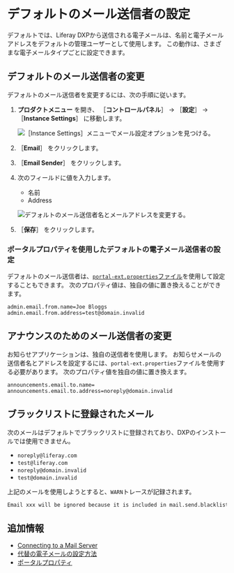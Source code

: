 # デフォルトのメール送信者の設定

デフォルトでは、Liferay DXPから送信される電子メールは、名前と電子メールアドレスをデフォルトの管理ユーザーとして使用します。 この動作は、さまざまな電子メールタイプごとに設定できます。

<a name="デフォルトのメール送信者の変更" />

## デフォルトのメール送信者の変更

デフォルトのメール送信者を変更するには、次の手順に従います。

1. **プロダクトメニュー** を開き、 ［**コントロールパネル**］ → ［**設定**］ → ［**Instance Settings**］ に移動します。

    ![［Instance Settings］メニューでメール設定オプションを見つける。](./configuring-default-email-senders/images/01.png)

1. ［**Email**］ をクリックします。

1. ［**Email Sender**］ をクリックします。

1. 次のフィールドに値を入力します。

    * 名前
    * Address

    ![デフォルトのメール送信者名とメールアドレスを変更する。](./configuring-default-email-senders/images/02.png)

1. ［**保存**］ をクリックします。

### ポータルプロパティを使用したデフォルトの電子メール送信者の設定

デフォルトのメール送信者は、[`portal-ext.properties`ファイル](../../reference/portal-properties.md)を使用して設定することもできます。 次のプロパティ値は、独自の値に置き換えることができます。

```properties
admin.email.from.name=Joe Bloggs
admin.email.from.address=test@domain.invalid
```

<a name="アナウンスのためのメール送信者の変更" />

## アナウンスのためのメール送信者の変更

お知らせアプリケーションは、独自の送信者を使用します。 お知らせメールの送信者名とアドレスを設定するには、`portal-ext.properties`ファイルを使用する必要があります。 次のプロパティ値を独自の値に置き換えます。

```properties
announcements.email.to.name=
announcements.email.to.address=noreply@domain.invalid
```

<a name="ブラックリストに登録されたメール" />

## ブラックリストに登録されたメール

次のメールはデフォルトでブラックリストに登録されており、DXPのインストールでは使用できません。

* `noreply@liferay.com`
* `test@liferay.com`
* `noreply@domain.invalid`
* `test@domain.invalid`

上記のメールを使用しようとすると、`WARN`トレースが記録されます。

```bash
Email xxx will be ignored because it is included in mail.send.blacklist
```

<a name="追加情報" />

## 追加情報

* [Connecting to a Mail Server](./connecting-to-a-mail-server.md)
* [代替の電子メールの設定方法](./alternative-email-configuration-methods.md)
* [ポータルプロパティ](../../reference/portal-properties.md)